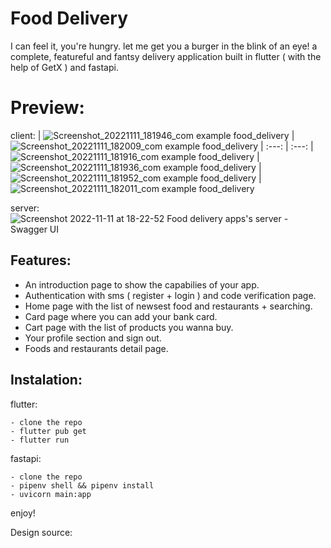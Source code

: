# Food Delivery

I can feel it, you're hungry. let me get you a burger in the blink of an eye! a complete, featureful and fantsy delivery application built in flutter ( with the help of GetX ) and fastapi.


# Preview:

client:
| ![Screenshot_20221111_181946_com example food_delivery](https://user-images.githubusercontent.com/93007857/201382016-0207ffad-9ed1-415d-86d4-f7f3eae20386.jpg) | ![Screenshot_20221111_182009_com example food_delivery](https://user-images.githubusercontent.com/93007857/201381926-d71e474b-f69d-44d1-87e4-4143bba1a3ad.jpg)
| :---:   | :---:
| ![Screenshot_20221111_181916_com example food_delivery](https://user-images.githubusercontent.com/93007857/201381957-18cb9566-c24c-4d41-a8fb-da6a3f6a3a32.jpg) | ![Screenshot_20221111_181936_com example food_delivery](https://user-images.githubusercontent.com/93007857/201381977-54622730-aba4-4c67-9a50-57e2417fd6a1.jpg) 
| ![Screenshot_20221111_181952_com example food_delivery](https://user-images.githubusercontent.com/93007857/201381848-3850963e-22b0-4bf3-bd1d-8382246dbbda.jpg) | ![Screenshot_20221111_182011_com example food_delivery](https://user-images.githubusercontent.com/93007857/201381947-0dff32b3-c40a-4d1a-a41d-c6e465b185c1.jpg)

server:
![Screenshot 2022-11-11 at 18-22-52 Food delivery apps's server - Swagger UI](https://user-images.githubusercontent.com/93007857/201384132-797d9099-f16e-4e31-a45b-ff493f0fbea3.png)


## Features:

- An introduction page to show the capabilies of your app.
- Authentication with sms ( register + login ) and code verification page.
- Home page with the list of newsest food and restaurants + searching.
- Card page where you can add your bank card.
- Cart page with the list of products you wanna buy.
- Your profile section and sign out.
- Foods and restaurants detail page.


## Instalation:

flutter:
```
- clone the repo
- flutter pub get
- flutter run
```

fastapi:
```
- clone the repo
- pipenv shell && pipenv install
- uvicorn main:app
```

enjoy!


Design source: 
